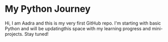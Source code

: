 # My Python Journey 
Hi, I am Aadra and this is my very first GitHub repo.
I'm starting with basic Python and will be updatingthis space with my learning progress and mini-projects.
Stay tuned!
